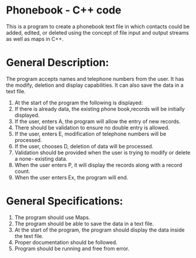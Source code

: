 # Phonebook - C++ code

This is a program to create a phonebook text file in which contacts could be added, edited, or deleted using the concept of file input and output streams as well as maps in C++.

# General Description:
The program accepts names and telephone numbers from the user. It has the modify, deletion and display capabilities. It can also save the data in a text file.

1.	At the start of the program the following is displayed:
2.	If there is already data, the existing phone book,records will be initially displayed.
3.	If the user, enters A, the program will allow the entry of new records.
4.	There should be validation to ensure no double entry is allowed.
5.	If the user, enters E, modification of telephone numbers will be processed.
6.	If the user, chooses D, deletion of data will be processed.
7.	Validation should be provided when the user is trying to modify or delete a none- existing data.
8.	When the user enters P, it will display the records along with a record count.
9.	When the user enters Ex, the program will end.

# General Specifications:
1.	The program should use Maps.
2.	The program should be able to save the data in a text file.
3.	At the start of the program, the program should display the data inside the text file.
4.	Proper documentation should be followed.
5.	Program should be running and free from error.
